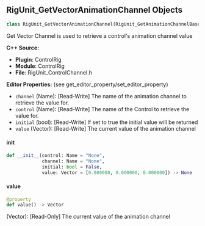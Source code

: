 ## RigUnit_GetVectorAnimationChannel Objects

```python
class RigUnit_GetVectorAnimationChannel(RigUnit_GetAnimationChannelBase)
```

Get Vector Channel is used to retrieve a control's animation channel value

**C++ Source:**

- **Plugin**: ControlRig
- **Module**: ControlRig
- **File**: RigUnit_ControlChannel.h

**Editor Properties:** (see get_editor_property/set_editor_property)

- ``channel`` (Name):  [Read-Write] The name of the animation channel to retrieve the value for.
- ``control`` (Name):  [Read-Write] The name of the Control to retrieve the value for.
- ``initial`` (bool):  [Read-Write] If set to true the initial value will be returned
- ``value`` (Vector):  [Read-Write] The current value of the animation channel

<a id="unreal.RigUnit_GetVectorAnimationChannel.__init__"></a>

#### __init__

```python
def __init__(control: Name = "None",
             channel: Name = "None",
             initial: bool = False,
             value: Vector = [0.000000, 0.000000, 0.000000]) -> None
```

<a id="unreal.RigUnit_GetVectorAnimationChannel.value"></a>

#### value

```python
@property
def value() -> Vector
```

(Vector):  [Read-Only] The current value of the animation channel

<a id="unreal.RigUnit_GetRotatorAnimationChannel"></a>